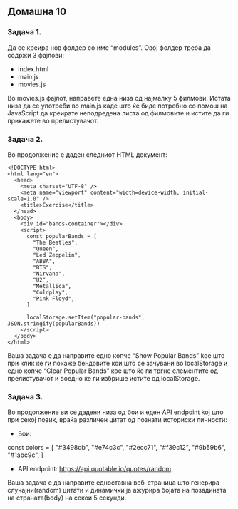 ## Домашна 10

### Задача 1.

Да се креира нов фолдер со име “modules”. Овој фолдер треба да содржи 3 фајлови:

- index.html
- main.js
- movies.js

Во movies.js фајлот, направете една низа од најмалку 5 филмови. Истата низа да се употреби во main.js каде што ќе биде потребно со помош на JavaScript да креирате неподредена листа од филмовите и истите да ги прикажете во прелистувачот.

### Задача 2.

Во продолжение е даден следниот HTML документ:

```
<!DOCTYPE html>
<html lang="en">
  <head>
    <meta charset="UTF-8" />
    <meta name="viewport" content="width=device-width, initial-scale=1.0" />
    <title>Exercise</title>
  </head>
  <body>
    <div id="bands-container"></div>
    <script>
      const popularBands = [
        "The Beatles",
        "Queen",
        "Led Zeppelin",
        "ABBA",
        "BTS",
        "Nirvana",
        "U2",
        "Metallica",
        "Coldplay",
        "Pink Floyd",
      ]

      localStorage.setItem("popular-bands", JSON.stringify(popularBands))
    </script>
  </body>
</html>
```

Ваша задача е да направите едно копче “Show Popular Bands” koe што при клик ќе ги покаже бендовите кои што се зачувани во localStorage и едно копче “Clear Popular Bands” кое што ќе ги тргне елементите од прелистувачот и воедно ќе ги избрише истите од localStorage.

### Задача 3.

Во продолжение ви се дадени низа од бои и еден API endpoint koj што при секој повик, враќа различен цитат од познати историски личности:

- Бои:

const colors = [
"#3498db",
"#e74c3c",
"#2ecc71",
"#f39c12",
"#9b59b6",
"#1abc9c",
]

- API endpoint: https://api.quotable.io/quotes/random

Ваша задача е да направите едноставна веб-страница што генерира случајни(random) цитати и динамички ја ажурира бојата на позадината на страната(body) на секои 5 секунди.
